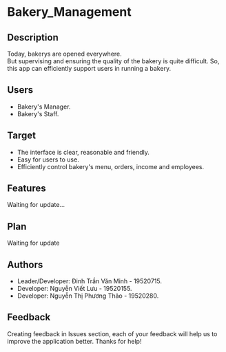 # Bakery_Management

## Description

Today, bakerys are opened everywhere.  
But supervising and ensuring the quality of the bakery is quite difficult. So, this app can efficiently support users in running a bakery.

## Users

- Bakery's Manager.
- Bakery's Staff.

## Target

- The interface is clear, reasonable and friendly.
- Easy for users to use.
- Efficiently control bakery's menu, orders, income and employees.

## Features

Waiting for update...

## Plan

Waiting for update

## Authors

- Leader/Developer: Đinh Trần Văn Minh - 19520715.
- Developer: Nguyễn Viết Lưu - 19520155.
- Developer: Nguyễn Thị Phương Thảo - 19520280.

## Feedback

Creating feedback in Issues section, each of your feedback will help us to improve the application better. Thanks for help!
